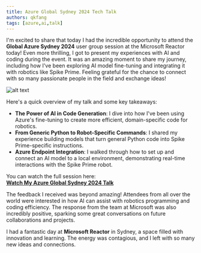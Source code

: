 ```yaml
---
title: Azure Global Sydney 2024 Tech Talk
authors: qkfang
tags: [azure,ai,talk]
---
```


I'm excited to share that today I had the incredible opportunity to attend the **Global Azure Sydney 2024** user group session at the Microsoft Reactor today! Even more thrilling, I got to present my experiences with AI and coding during the event. It was an amazing moment to share my journey, including how I've been exploring AI model fine-tuning and integrating it with robotics like Spike Prime. Feeling grateful for the chance to connect with so many passionate people in the field and exchange ideas!

![alt text](/imgblog/global-azure-sydney-2024.png)

Here's a quick overview of my talk and some key takeaways:

- **The Power of AI in Code Generation**: I dive into how I've been using Azure's fine-tuning to create more efficient, domain-specific code for robotics.
- **From Generic Python to Robot-Specific Commands**: I shared my experience building models that turn general Python code into Spike Prime-specific instructions.
- **Azure Endpoint Integration**: I walked through how to set up and connect an AI model to a local environment, demonstrating real-time interactions with the Spike Prime robot.

You can watch the full session here:  
[**Watch My Azure Global Sydney 2024 Talk**](https://www.youtube.com/watch?v=x_m60Aq3WQQ&list=PLOtGH2i44gAJSADlyKtXNmoYT1W-JNTWS&index=5&t=2501s)  

The feedback I received was beyond amazing! Attendees from all over the world were interested in how AI can assist with robotics programming and coding efficiency. The response from the team at Microsoft was also incredibly positive, sparking some great conversations on future collaborations and projects.

I had a fantastic day at **Microsoft Reactor** in Sydney, a space filled with innovation and learning. The energy was contagious, and I left with so many new ideas and connections.

